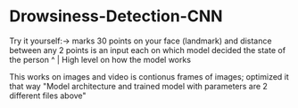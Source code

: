 # Drowsiness-Detection-CNN

Try it yourself:-> marks 30 points on your face (landmark) and distance between any 2 points is an input each on which model decided the state of the person
^
|
High level on how the model works

This works on images and video is contionus frames of images;  optimized it that way
"Model architecture and trained model with parameters are 2 different files above"
